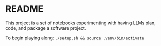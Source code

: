 # README

This project is a set of notebooks experimenting with
having LLMs plan, code, and package a software
project.

To begin playing along: `./setup.sh && source .venv/bin/activate`
